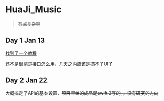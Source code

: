 # HuaJi_Music
> ~~有点复杂啊~~

## Day 1   Jan 13
[找到了一个教程](https://juejin.im/post/5d9de9a2e51d4578282ce25a)

还不是很清楚接口怎么用，几天之内应该是搞不了UI了

## Day 2   Jan 22
大概搞定了API的基本设置，~~项目里给的成品是swift 3写的。。没有研究的方向~~

